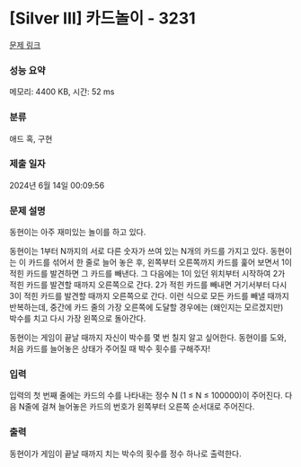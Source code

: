 # [Silver III] 카드놀이 - 3231 

[문제 링크](https://www.acmicpc.net/problem/3231) 

### 성능 요약

메모리: 4400 KB, 시간: 52 ms

### 분류

애드 혹, 구현

### 제출 일자

2024년 6월 14일 00:09:56

### 문제 설명

<p>동현이는 아주 재미있는 놀이를 하고 있다.</p>

<p>동현이는 1부터 N까지의 서로 다른 숫자가 쓰여 있는 N개의 카드를 가지고 있다. 동현이는 이 카드를 섞어서 한 줄로 늘어 놓은 후, 왼쪽부터 오른쪽까지 카드를 훑어 보면서 1이 적힌 카드를 발견하면 그 카드를 빼낸다. 그 다음에는 1이 있던 위치부터 시작하여 2가 적힌 카드를 발견할 때까지 오른쪽으로 간다. 2가 적힌 카드를 빼내면 거기서부터 다시 3이 적힌 카드를 발견할 때까지 오른쪽으로 간다. 이런 식으로 모든 카드를 빼낼 때까지 반복하는데, 중간에 카드 줄의 가장 오른쪽에 도달할 경우에는 (왜인지는 모르겠지만) 박수를 치고 다시 가장 왼쪽으로 돌아간다.</p>

<p>동현이는 게임이 끝날 때까지 자신이 박수를 몇 번 칠지 알고 싶어한다. 동현이를 도와, 처음 카드를 늘어놓은 상태가 주어질 때 박수 횟수를 구해주자!</p>

### 입력 

 <p>입력의 첫 번째 줄에는 카드의 수를 나타내는 정수 N (1 ≤ N ≤ 100000)이 주어진다. 다음 N줄에 걸쳐 늘어놓은 카드의 번호가 왼쪽부터 오른쪽 순서대로 주어진다.</p>

### 출력 

 <p>동현이가 게임이 끝날 때까지 치는 박수의 횟수를 정수 하나로 출력한다.</p>

